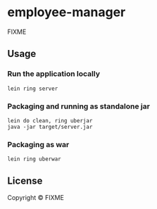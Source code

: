 # employee-manager

FIXME

## Usage

### Run the application locally

`lein ring server`

### Packaging and running as standalone jar

```
lein do clean, ring uberjar
java -jar target/server.jar
```

### Packaging as war

`lein ring uberwar`

## License

Copyright ©  FIXME
